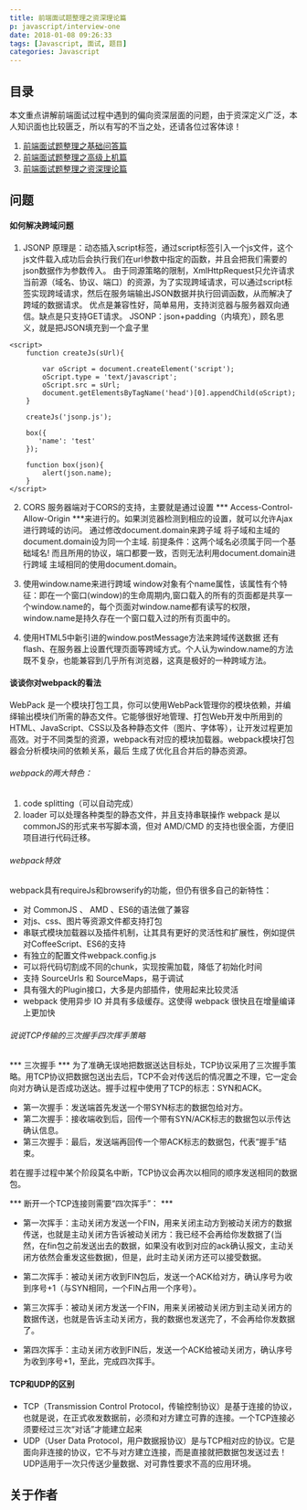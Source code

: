 ```yaml
---
title: 前端面试题整理之资深理论篇
p: javascript/interview-one
date: 2018-01-08 09:26:33
tags: [Javascript, 面试, 题目]
categories: Javascript
---
```


## 目录

本文重点讲解前端面试过程中遇到的偏向资深层面的问题，由于资深定义广泛，本人知识面也比较匮乏，所以有写的不当之处，还请各位过客体谅！

1. [前端面试题整理之基础问答篇](/2016/01/08/javascript/interview-one/)
2. [前端面试题整理之高级上机篇](/2017/01/08/javascript/interview-two/)
3. [前端面试题整理之资深理论篇](/2018/01/08/javascript/interview-three/)

<!--more-->

## 问题

#### 如何解决跨域问题
1. JSONP
原理是：动态插入script标签，通过script标签引入一个js文件，这个js文件载入成功后会执行我们在url参数中指定的函数，并且会把我们需要的json数据作为参数传入。
由于同源策略的限制，XmlHttpRequest只允许请求当前源（域名、协议、端口）的资源，为了实现跨域请求，可以通过script标签实现跨域请求，然后在服务端输出JSON数据并执行回调函数，从而解决了跨域的数据请求。
优点是兼容性好，简单易用，支持浏览器与服务器双向通信。缺点是只支持GET请求。
JSONP：json+padding（内填充），顾名思义，就是把JSON填充到一个盒子里
``` JS
<script>
    function createJs(sUrl){

        var oScript = document.createElement('script');
        oScript.type = 'text/javascript';
        oScript.src = sUrl;
        document.getElementsByTagName('head')[0].appendChild(oScript);
    }

    createJs('jsonp.js');

    box({
       'name': 'test'
    });

    function box(json){
        alert(json.name);
    }
</script>
```

2. CORS
服务器端对于CORS的支持，主要就是通过设置 *** Access-Control-Allow-Origin ***来进行的。如果浏览器检测到相应的设置，就可以允许Ajax进行跨域的访问。
通过修改document.domain来跨子域
将子域和主域的document.domain设为同一个主域.
前提条件：这两个域名必须属于同一个基础域名! 而且所用的协议，端口都要一致，否则无法利用document.domain进行跨域
主域相同的使用document.domain。

3. 使用window.name来进行跨域
window对象有个name属性，该属性有个特征：即在一个窗口(window)的生命周期内,窗口载入的所有的页面都是共享一个window.name的，每个页面对window.name都有读写的权限，window.name是持久存在一个窗口载入过的所有页面中的。

4. 使用HTML5中新引进的window.postMessage方法来跨域传送数据
还有flash、在服务器上设置代理页面等跨域方式。个人认为window.name的方法既不复杂，也能兼容到几乎所有浏览器，这真是极好的一种跨域方法。


#### 谈谈你对webpack的看法
WebPack 是一个模块打包工具，你可以使用WebPack管理你的模块依赖，并编绎输出模块们所需的静态文件。它能够很好地管理、打包Web开发中所用到的HTML、JavaScript、CSS以及各种静态文件（图片、字体等），让开发过程更加高效。对于不同类型的资源，webpack有对应的模块加载器。webpack模块打包器会分析模块间的依赖关系，最后 生成了优化且合并后的静态资源。

###### webpack的两大特色：
1. code splitting（可以自动完成）
2. loader 可以处理各种类型的静态文件，并且支持串联操作
webpack 是以commonJS的形式来书写脚本滴，但对 AMD/CMD 的支持也很全面，方便旧项目进行代码迁移。

###### webpack特效
webpack具有requireJs和browserify的功能，但仍有很多自己的新特性：
+ 对 CommonJS 、 AMD 、ES6的语法做了兼容
+ 对js、css、图片等资源文件都支持打包
+ 串联式模块加载器以及插件机制，让其具有更好的灵活性和扩展性，例如提供对CoffeeScript、ES6的支持
+ 有独立的配置文件webpack.config.js
+ 可以将代码切割成不同的chunk，实现按需加载，降低了初始化时间
+ 支持 SourceUrls 和 SourceMaps，易于调试
+ 具有强大的Plugin接口，大多是内部插件，使用起来比较灵活
+ webpack 使用异步 IO 并具有多级缓存。这使得 webpack 很快且在增量编译上更加快


###### 说说TCP传输的三次握手四次挥手策略
*** 三次握手 ***
为了准确无误地把数据送达目标处，TCP协议采用了三次握手策略。用TCP协议把数据包送出去后，TCP不会对传送后的情况置之不理，它一定会向对方确认是否成功送达。握手过程中使用了TCP的标志：SYN和ACK。

+ 第一次握手：发送端首先发送一个带SYN标志的数据包给对方。
+ 第二次握手：接收端收到后，回传一个带有SYN/ACK标志的数据包以示传达确认信息。
+ 第三次握手：最后，发送端再回传一个带ACK标志的数据包，代表“握手”结束。 

若在握手过程中某个阶段莫名中断，TCP协议会再次以相同的顺序发送相同的数据包。

*** 断开一个TCP连接则需要“四次挥手”： ***
+ 第一次挥手：主动关闭方发送一个FIN，用来关闭主动方到被动关闭方的数据传送，也就是主动关闭方告诉被动关闭方：我已经不会再给你发数据了(当然，在fin包之前发送出去的数据，如果没有收到对应的ack确认报文，主动关闭方依然会重发这些数据)，但是，此时主动关闭方还可以接受数据。

+ 第二次挥手：被动关闭方收到FIN包后，发送一个ACK给对方，确认序号为收到序号+1（与SYN相同，一个FIN占用一个序号）。

+ 第三次挥手：被动关闭方发送一个FIN，用来关闭被动关闭方到主动关闭方的数据传送，也就是告诉主动关闭方，我的数据也发送完了，不会再给你发数据了。

+ 第四次挥手：主动关闭方收到FIN后，发送一个ACK给被动关闭方，确认序号为收到序号+1，至此，完成四次挥手。


#### TCP和UDP的区别
+ TCP（Transmission Control Protocol，传输控制协议）是基于连接的协议，也就是说，在正式收发数据前，必须和对方建立可靠的连接。一个TCP连接必须要经过三次“对话”才能建立起来
+ UDP（User Data Protocol，用户数据报协议）是与TCP相对应的协议。它是面向非连接的协议，它不与对方建立连接，而是直接就把数据包发送过去！
UDP适用于一次只传送少量数据、对可靠性要求不高的应用环境。




## 关于作者
